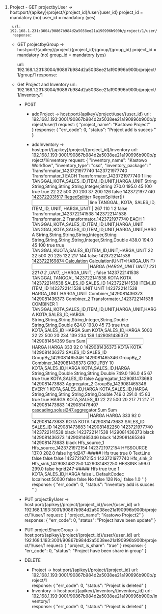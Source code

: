 1. Project
	 	- GET projectbyUser -> host:port/{apikey}/project/{project_id}/user/{user_id} 
    	project_id = mandatory (no)
    	user_id = mandatory (yes)

    	url: 192.168.1.231:3004/90867b984d2a5038ee21a190996b900b/project/1/user/1
    	response: 

    - GET projectbyGroup -> host:port/{apikey}/project/{project_id}/group/{group_id} 
    	project_id = mandatory (no)
    	group_id = mandatory (yes)

    	url: 192.168.1.231:3004/90867b984d2a5038ee21a190996b900b/project/1/group/1
    	response: 
    
    - Get Project and Inventory
    	url: 192.168.1.231:3004/90867b984d2a5038ee21a190996b900b/project/1/inventory/1
    	

		- POST 
			- addProject -> host:port/{apikey}/project/user/{user_id}
				url: 192.168.1.193:3001/90867b984d2a5038ee21a190996b900b/project/user/1
	    	request: 
					    	{
									"project_name": "Kastowo Project"								
								}
	    	response: 
					    	{
								  "err_code": 0,
								  "status": "Project add is succes "
								}

			- addInventory -> host:port/{apikey}/project/{project_id}/inventory
				url: 192.168.1.193:3001/90867b984d2a5038ee21a190996b900b/project/1/inventory
	    	request: 
					    	{
									"inventory_name": "Kastowo Workflow",
									"inventory_type": "csd",
									"inventory_package": "<?xml version=\"1.0\"?>
																			    <HGrid247>
																			        <Each>
																			            <name> Transformator_1423721977740</name>
																			            <ID> 1423721977740</ID>
																			            <label> Transformator_1</label>
																			            <prevPipe> </prevPipe>
																			           <type> EACH</type>
																			            <pipeName> Transformator_1423721977740</pipeName>
																			            <maxPrevNode> 1</maxPrevNode>
																			            <flowName> </flowName>
																			            <inFields> line</inFields>
																			            <outFields> TANGGAL,KOTA,SALES_ID,ITEM_ID,UNIT,HARGA_UNIT</outFields>
																			            <inFieldsType> String</inFieldsType>
																			            <outFieldsType> String,String,String,String,Integer,String</outFieldsType>
																			            <posx> 270.0</posx>
																			            <posy> 195.0</posy>
																			            <tinggi> 45</tinggi>
																			            <lebar> 100</lebar>
																			            <enabled> true</enabled>
																			            <enabledCounter> true</enabledCounter>
																			            <description> </description>
																			            <argumentSelector> </argumentSelector>
																			            <outputSelector> </outputSelector>
																			            <fieldDeclaration> </fieldDeclaration>
																			            <posxIR> 22</posxIR>
																			            <posyIR> 22</posyIR>
																			            <posxOR> 500</posxOR>
																			            <posyOR> 20</posyOR>
																			            <widhtIR> 200</widhtIR>
																			            <heightIR> 37</heightIR>
																			            <widthOR> 200</widthOR>
																			            <heightOR> 126</heightOR>
																			            <filterInstance> </filterInstance>
																			            <chaining> false</chaining>
																			        </Each>
																			        <Transform>
																			            <parentID> 1423721977740</parentID>
																			            <prevIDS> </prevIDS>
																			            <nextIDS> </nextIDS>
																			            <ID> 1423722031517</ID>
																			            <name> RegexSplitter</name>
																			            <label> RegexSplitter(|)</label>
																			            <input> line</input>
																			            <output> TANGGAL, KOTA, SALES_ID, ITEM_ID, UNIT, HARGA_UNIT</output>
																			            <parameter> |</parameter>
																			            <posx> 267</posx>
																			            <posy> 110</posy>
																			            <inputCount> 1</inputCount>
																			            <outputCount> 2</outputCount>
																			            <codeString> </codeString>
																			            <expressionString> </expressionString>
																			            <defaultString> </defaultString>
																			            <extraInfo> </extraInfo>
																			            <udf> false</udf>
																			        </Transform>
																			        <Each>
																			            <name> Transformator_1423722141538</name>
																			            <ID> 1423722141538</ID>
																			            <label> Transformator_2</label>
																			            <prevPipe> Transformator_1423721977740</prevPipe>
																			           <type> EACH</type>
																			            <pipeName> </pipeName>
																			            <maxPrevNode> 1</maxPrevNode>
																			            <flowName> </flowName>
																			            <inFields> TANGGAL,KOTA,SALES_ID,ITEM_ID,UNIT,HARGA_UNIT</inFields>
																			            <outFields> TANGGAL,KOTA,SALES_ID,ITEM_ID,UNIT,HARGA_UNIT,HARGA</outFields>
																			            <inFieldsType> String,String,String,String,Integer,String</inFieldsType>
																			            <outFieldsType> String,String,String,String,Integer,String,Double</outFieldsType>
																			            <posx> 438.0</posx>
																			            <posy> 194.0</posy>
																			            <tinggi> 45</tinggi>
																			            <lebar> 100</lebar>
																			            <enabled> true</enabled>
																			            <enabledCounter> true</enabledCounter>
																			            <description> </description>
																			            <argumentSelector> TANGGAL,KUOTA,SALES_ID,ITEM_ID,UNIT,HARGA_UNIT</argumentSelector>
																			            <outputSelector> </outputSelector>
																			            <fieldDeclaration> </fieldDeclaration>
																			            <posxIR> 22</posxIR>
																			            <posyIR> 22</posyIR>
																			            <posxOR> 500</posxOR>
																			            <posyOR> 20</posyOR>
																			            <widhtIR> 225</widhtIR>
																			            <heightIR> 122</heightIR>
																			            <widthOR> 217</widthOR>
																			            <heightOR> 144</heightOR>
																			            <filterInstance> </filterInstance>
																			            <chaining> false</chaining>
																			        </Each>
																			        <Transform>
																			            <parentID> 1423722141538</parentID>
																			            <prevIDS> </prevIDS>
																			            <nextIDS> </nextIDS>
																			            <ID> 1423722169874</ID>
																			            <name> Calculation</name>
																			            <label> Calculation(UNIT*HARGA_UNIT)</label>
																			            <input> </input>
																			            <output> HARGA</output>
																			            <parameter> *(HARGA_UNIT UNIT)</parameter>
																			            <posx> 231</posx>
																			            <posy> 221</posy>
																			            <inputCount> 0</inputCount>
																			            <outputCount> 2</outputCount>
																			            <codeString> ,UNIT,*,;,HARGA_UNIT,,;</codeString>
																			            <expressionString> </expressionString>
																			            <defaultString> </defaultString>
																			            <extraInfo> </extraInfo>
																			            <udf> false</udf>
																			        </Transform>
																			        <Identity>
																			            <parentID> 1423722141538</parentID>
																			            <fromField> TANGGAL</fromField>
																			            <toField> TANGGAL</toField>
																			        </Identity>
																			        <Identity>
																			            <parentID> 1423722141538</parentID>
																			            <fromField> KOTA</fromField>
																			            <toField> KOTA</toField>
																			        </Identity>
																			        <Identity>
																			            <parentID> 1423722141538</parentID>
																			            <fromField> SALES_ID</fromField>
																			            <toField> SALES_ID</toField>
																			        </Identity>
																			        <Identity>
																			            <parentID> 1423722141538</parentID>
																			            <fromField> ITEM_ID</fromField>
																			            <toField> ITEM_ID</toField>
																			        </Identity>
																			        <Identity>
																			            <parentID> 1423722141538</parentID>
																			            <fromField> UNIT</fromField>
																			            <toField> UNIT</toField>
																			        </Identity>
																			        <Identity>
																			            <parentID> 1423722141538</parentID>
																			            <fromField> HARGA_UNIT</fromField>
																			            <toField> HARGA_UNIT</toField>
																			        </Identity>
																			        <Combiner>
																			            <name> Combiner_1429081436373</name>
																			            <ID> 1429081436373</ID>
																			            <label> Combiner_2</label>
																			            <prevPipe> Transformator_1423722141538</prevPipe>
																			           <type> COMBINER</type>
																			            <pipeName> </pipeName>
																			            <maxPrevNode> 1</maxPrevNode>
																			            <flowName> </flowName>
																			            <inFields> TANGGAL,KOTA,SALES_ID,ITEM_ID,UNIT,HARGA_UNIT,HARGA</inFields>
																			            <outFields> KOTA,SALES_ID,HARGA</outFields>
																			            <inFieldsType> String,String,String,String,Integer,String,Double</inFieldsType>
																			            <outFieldsType> String,String,Double</outFieldsType>
																			            <posx> 624.0</posx>
																			            <posy> 193.0</posy>
																			            <tinggi> 45</tinggi>
																			            <lebar> 73</lebar>
																			            <enabled> true</enabled>
																			            <enabledCounter> true</enabledCounter>
																			            <description> </description>
																			            <argumentSelector> </argumentSelector>
																			            <outputSelector> </outputSelector>
																			            <fieldDeclaration> </fieldDeclaration>
																			            <groupField> KOTA,SALES_ID</groupField>
																			            <combinerField> HARGA</combinerField>
																			            <combinerType> Sum</combinerType>
																			            <input2Output> KOTA,SALES_ID,HARGA</input2Output>
																			            <maxCombineGroup> 5000</maxCombineGroup>
																			            <posxIR> 22</posxIR>
																			            <posyIR> 22</posyIR>
																			            <posxOR> 500</posxOR>
																			            <posyOR> 20</posyOR>
																			            <widhtIR> 234</widhtIR>
																			            <heightIR> 139</heightIR>
																			            <widthOR> 234</widthOR>
																			            <heightOR> 139</heightOR>
																			        </Combiner>
																			        <AggregateCombiner>
																			            <parentID> 1429081436373</parentID>
																			            <ID> 1429081454359</ID>
																			            <name> Sum</name>
																			            <label> Sum</label>
																			            <input> HARGA</input>
																			            <output> HARGA</output>
																			            <parameter> </parameter>
																			            <posx> 333</posx>
																			            <posy> 92</posy>
																			            <conditionType> 0</conditionType>
																			            <condition> </condition>
																			        </AggregateCombiner>
																			        <IdentityAggCombiner>
																			            <parentID> 1429081436373</parentID>
																			            <fromField> KOTA</fromField>
																			            <toField> KOTA</toField>
																			        </IdentityAggCombiner>
																			        <IdentityAggCombiner>
																			            <parentID> 1429081436373</parentID>
																			            <fromField> SALES_ID</fromField>
																			            <toField> SALES_ID</toField>
																			        </IdentityAggCombiner>
																			        <Groupby>
																			            <name> GroupBy_1429081465346</name>
																			            <ID> 1429081465346</ID>
																			            <label> GroupBy_2</label>
																			            <prevPipe> Combiner_1429081436373</prevPipe>
																			           <type> GROUPBY</type>
																			            <pipeName> </pipeName>
																			            <maxPrevNode> 10</maxPrevNode>
																			            <flowName> </flowName>
																			            <inFields> KOTA,SALES_ID,HARGA</inFields>
																			            <outFields> KOTA,SALES_ID,HARGA</outFields>
																			            <inFieldsType> String,String,Double</inFieldsType>
																			            <outFieldsType> String,String,Double</outFieldsType>
																			            <posx> 749.0</posx>
																			            <posy> 196.0</posy>
																			            <tinggi> 45</tinggi>
																			            <lebar> 67</lebar>
																			            <enabled> true</enabled>
																			            <enabledCounter> true</enabledCounter>
																			            <description> </description>
																			            <groupFields> KOTA,SALES_ID</groupFields>
																			            <sortFields> </sortFields>
																			            <reverseOrder> false</reverseOrder>
																			            <groupName> </groupName>
																			            <sortOrder> </sortOrder>
																			        </Groupby>
																			        <Every>
																			            <name> Aggregator_1429081473683</name>
																			            <ID> 1429081473683</ID>
																			            <label> Aggregator_2</label>
																			            <prevPipe> GroupBy_1429081465346</prevPipe>
																			           <type> EVERY</type>
																			            <pipeName> </pipeName>
																			            <maxPrevNode> 1</maxPrevNode>
																			            <flowName> </flowName>
																			            <inFields> KOTA,SALES_ID,HARGA</inFields>
																			            <outFields> KOTA,SALES_ID,HARGA</outFields>
																			            <inFieldsType> String,String,String</inFieldsType>
																			            <outFieldsType> String,String,Double</outFieldsType>
																			            <posx> 749.0</posx>
																			            <posy> 291.0</posy>
																			            <tinggi> 45</tinggi>
																			            <lebar> 83</lebar>
																			            <enabled> true</enabled>
																			            <enabledCounter> true</enabledCounter>
																			            <description> </description>
																			            <aggregator> </aggregator>
																			            <outputSelector> </outputSelector>
																			            <assertionLevel> </assertionLevel>
																			            <assertion> </assertion>
																			            <buffer> </buffer>
																			            <argumentFieldSelector> </argumentFieldSelector>
																			            <outputAggField> HARGA</outputAggField>
																			            <groupField> KOTA,SALES_ID</groupField>
																			            <sortField> </sortField>
																			            <posxIR> 22</posxIR>
																			            <posyIR> 22</posyIR>
																			            <posxOR> 500</posxOR>
																			            <posyOR> 20</posyOR>
																			            <widhtIR> 217</widhtIR>
																			            <heightIR> 71</heightIR>
																			            <widthOR> 217</widthOR>
																			            <heightOR> 71</heightOR>
																			        </Every>
																			        <Aggregate>
																			            <parentID> 1429081473683</parentID>
																			            <ID> 1429081476407</ID>
																			            <name> cascading.solusi247.aggregator.Sum</name>
																			            <label> Sum</label>
																			            <input> HARGA</input>
																			            <output> HARGA</output>
																			            <parameter> </parameter>
																			            <posx> 333</posx>
																			            <posy> 92</posy>
																			            <conditionType> 0</conditionType>
																			            <condition> </condition>
																			        </Aggregate>
																			        <IdentityAgg>
																			            <parentID> 1429081473683</parentID>
																			            <fromField> KOTA</fromField>
																			            <toField> KOTA</toField>
																			        </IdentityAgg>
																			        <IdentityAgg>
																			            <parentID> 1429081473683</parentID>
																			            <fromField> SALES_ID</fromField>
																			            <toField> SALES_ID</toField>
																			        </IdentityAgg>
																			        <Pipe2Hfs>
																			            <fromID> 1429081473683</fromID>
																			            <toID> 1429081482250</toID>
																			        </Pipe2Hfs>
																			        <Pipe2Pipe>
																			            <fromID> 1423721977740</fromID>
																			            <toID> 1423722141538</toID>
																			            <color> black</color>
																			        </Pipe2Pipe>
																			        <Pipe2Pipe>
																			            <fromID> 1423722141538</fromID>
																			            <toID> 1429081436373</toID>
																			            <color> black</color>
																			        </Pipe2Pipe>
																			        <Pipe2Pipe>
																			            <fromID> 1429081436373</fromID>
																			            <toID> 1429081465346</toID>
																			            <color> black</color>
																			        </Pipe2Pipe>
																			        <Pipe2Pipe>
																			            <fromID> 1429081465346</fromID>
																			            <toID> 1429081473683</toID>
																			            <color> black</color>
																			        </Pipe2Pipe>
																			        <HfsSource>
																			            <fields> </fields>
																			            <path> </path>
																			            <sinkMode> </sinkMode>
																			            <label> Hfs_source_1</label>
																			             <hfsName> Hfs_source_1423721972154</hfsName>
																			            <ID> 1423721972154</ID>
																			            <type> HFSSOURCE</type>
																			            <posx> 137.0</posx>
																			            <posy> 202.0</posy>
																			            <inputdir> </inputdir>
																			            <outputdir> </outputdir>
																			            <testdir> </testdir>
																			            <tableHeader> </tableHeader>
																			            <outputWithDate>false</outputWithDate>
																			            <headerDelimited></headerDelimited>
																			            <outputFormat>hgrid247-#####</outputFormat>
																			            <fileType> Hfs</fileType>
																			            <fieldNames> </fieldNames>
																			            <enabled> true</enabled>
																			            <enabledCounter> true</enabledCounter>
																			            <argumentOrder> 0</argumentOrder>
																			            <description> </description>
																			            <schemeClass> TextLine</schemeClass>
																			            <delimiter> </delimiter>
																			            <fieldGroupPartition> </fieldGroupPartition>
																			            <incomingFields> </incomingFields>
																			            <partDelimiter> </partDelimiter>
																			            <partIndex> </partIndex>
																			            <rejectedHfs> false</rejectedHfs>
																			            <sourceFields> </sourceFields>
																			            <sinkFields> </sinkFields>
																			            <numSinkPart> </numSinkPart>
																			             <combined>false</combined>
																			             <includeFile>false</includeFile>
																			        </HfsSource>
																			        <Hfs2Pipe>
																			            <fromID> 1423721972154</fromID>
																			            <toID> 1423721977740</toID>
																			        </Hfs2Pipe>
																			        <HfsSink>
																			            <fields> </fields>
																			            <path> </path>
																			            <sinkMode> </sinkMode>
																			            <label> Hfs_sink_3</label>
																			             <hfsName> Hfs_sink_1429081482250</hfsName>
																			            <ID> 1429081482250</ID>
																			            <type> HFSSINK</type>
																			            <posx> 599.0</posx>
																			            <posy> 299.0</posy>
																			            <inputdir> </inputdir>
																			            <outputdir> </outputdir>
																			            <testdir> </testdir>
																			            <tableHeader> </tableHeader>
																			            <outputWithDate>false</outputWithDate>
																			            <headerDelimited></headerDelimited>
																			            <outputFormat>hgrid247-#####</outputFormat>
																			            <fileType> Hfs</fileType>
																			            <fieldNames> </fieldNames>
																			            <enabled> true</enabled>
																			            <enabledCounter> true</enabledCounter>
																			            <argumentOrder> 1</argumentOrder>
																			            <description> </description>
																			            <schemeClass> </schemeClass>
																			            <delimiter> </delimiter>
																			            <fieldGroupPartition> </fieldGroupPartition>
																			            <incomingFields> KOTA,SALES_ID,HARGA</incomingFields>
																			            <partDelimiter> </partDelimiter>
																			            <partIndex> </partIndex>
																			            <rejectedHfs> false</rejectedHfs>
																			            <sourceFields> </sourceFields>
																			            <sinkFields> </sinkFields>
																			            <numSinkPart> </numSinkPart>
																			        </HfsSink>
																			        <FlowProperty>
																			            <ReducerNumber> </ReducerNumber>
																			            <MapNumber> </MapNumber>
																			            <actionInputDir> L</actionInputDir>
																			            <compresstype> DefaultCodec</compresstype>
																			            <jobTrackerUrl> localhost:50030</jobTrackerUrl>
																			            <graphDisplay> false</graphDisplay>
																			            <mapOutputCompressed> false</mapOutputCompressed>
																			            <description> </description>
																			            <logPath> </logPath>
																			            <speculativeExecution> </speculativeExecution>
																			            <ingoreUnexistsPath> No</ingoreUnexistsPath>
																			            <combinedInput> false</combinedInput>
																			            <maxSplitSize> 128</maxSplitSize>
																			            <fileNdelimiter> No,|</fileNdelimiter>
																			            <reuseJVM> false</reuseJVM>
																			            <zoom> 1.0</zoom>
																			            <jobConf> </jobConf>
																			        </FlowProperty>
																			    </HGrid247>
																			"
								}
	    	response: 
					    	{
								  "err_code": 0,
								  "status": "Inventory add is succes "
								}

		- PUT projectByUser -> host:port/{apikey}/project/{project_id}/user/{user_id}
			url: 192.168.1.193:3001/90867b984d2a5038ee21a190996b900b/project/1/user/1
    	request: 
				    	{
								"project_name": "Kastowo Project2"
							}
    	response: 
				    	{
							  "err_code": 0,
							  "status": "Project have been update"
							}
		
		- PUT projectShareGroup -> host:port/{apikey}/project/{project_id}/user/{user_id}
					url: 192.168.1.193:3001/90867b984d2a5038ee21a190996b900b/project/1/user/1
		    	request: 
						    	{
										"project_is_share": "true"
									}
		    	response: 
						    	{
									  "err_code": 0,
									  "status": "Project have been share in group"
									}

		- DELETE 
			- Project -> host:port/{apikey}/project/{project_id}
				url: 192.168.1.193:3001/90867b984d2a5038ee21a190996b900b/project/1				
				response: {
								  "err_code": 0,
								  "status": "Project is deleted"
								}
			-	Inventory -> host:port/{apikey}/inventory/{inventory_id}
			url: 192.168.1.193:3001/90867b984d2a5038ee21a190996b900b/inventory/1				
			response: {
								  "err_code": 0,
								  "status": "Project is deleted"
								}
			



		